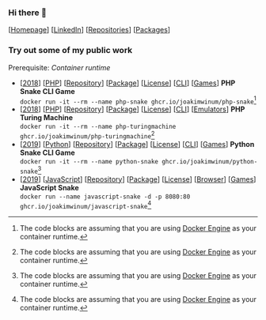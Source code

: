 ### Hi there :wave:

[[Homepage](https://winum.dev/ "Homepage")] 
[[LinkedIn](https://www.linkedin.com/in/joakim-winum-lien-55359494/ "LinkedIn")] 
[[Repositories](https://github.com/joakimwinum?tab=repositories "Repositories")] 
[[Packages](https://github.com/joakimwinum?tab=packages "Packages")]

### Try out some of my public work

Prerequisite: *Container runtime*

- [[2018](# "Year of release: 2018")] 
[[PHP](# "Main programming language: PHP")] 
[[Repository](https://github.com/joakimwinum/php-snake "Source code")] 
[[Package](https://github.com/users/joakimwinum/packages/container/package/php-snake "Container image")] 
[[License](https://github.com/joakimwinum/php-snake/blob/main/LICENSE "License: MIT")] 
[[CLI](# "Run from the command line")] 
[[Games](# "Category: Games")] 
**PHP Snake CLI Game**  
  ```docker run -it --rm --name php-snake ghcr.io/joakimwinum/php-snake```[^container_runtime_assumption]
- [[2018](# "Year of release: 2018")] 
[[PHP](# "Main programming language: PHP")] 
[[Repository](https://github.com/joakimwinum/php-turingmachine "Source code")] 
[[Package](https://github.com/users/joakimwinum/packages/container/package/php-turingmachine "Container image")] 
[[License](https://github.com/joakimwinum/php-turingmachine/blob/main/LICENSE "License: MIT")] 
[[CLI](# "Run from the command line")] 
[[Emulators](# "Category: Emulators")] 
**PHP Turing Machine**  
  ```docker run -it --rm --name php-turingmachine ghcr.io/joakimwinum/php-turingmachine```[^container_runtime_assumption]
- [[2019](# "Year of release: 2019")] 
[[Python](# "Main programming language: Python")] 
[[Repository](https://github.com/joakimwinum/python-snake "Source code")] 
[[Package](https://github.com/users/joakimwinum/packages/container/package/python-snake "Container image")] 
[[License](https://github.com/joakimwinum/python-snake/blob/main/LICENSE "License: MIT")] 
[[CLI](# "Run from the command line")] 
[[Games](# "Category: Games")] 
**Python Snake CLI Game**  
  ```docker run -it --rm --name python-snake ghcr.io/joakimwinum/python-snake```[^container_runtime_assumption]
- [[2019](# "Year of release: 2019")] 
[[JavaScript](# "Main programming language: JavaScript")] 
[[Repository](https://github.com/joakimwinum/javascript-snake "Source code")] 
[[Package](https://github.com/users/joakimwinum/packages/container/package/javascript-snake "Container image")] 
[[License](https://github.com/joakimwinum/javascript-snake/blob/main/LICENSE "License: MIT")] 
[[Browser](http://localhost:8080/ "Run from the browser")] 
[[Games](# "Category: Games")] 
**JavaScript Snake**  
  ```docker run --name javascript-snake -d -p 8080:80 ghcr.io/joakimwinum/javascript-snake```[^container_runtime_assumption]

[^container_runtime_assumption]: The code blocks are assuming that you are using [Docker Engine](https://docs.docker.com/engine/install/ "Install Docker Engine")  as your container runtime.
